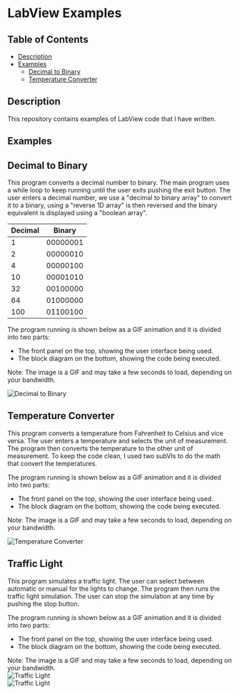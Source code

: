 # LabView Examples
## Table of Contents
  - [Description](#description)
  - [Examples](#examples)
    - [Decimal to Binary](#decimal-to-binary)
    - [Temperature Converter](#temperature-converter) 
## Description  
This repository contains examples of LabView code that I have written.
## Examples  
 ## Decimal to Binary  
This program converts a decimal number to binary. The main program uses a while loop to keep running until the user exits pushing the exit button. The user enters a decimal number, we use a "decimal to binary array" to convert it to a binary, using a "reverse 1D array" is then reversed and the binary equivalent is displayed using a "boolean array".  

| Decimal | Binary   |
| ------- | -------- |
| 1       | 00000001 |
| 2       | 00000010 |
| 4       | 00000100 |
| 10      | 00001010 |
| 32      | 00100000 |
| 64      | 01000000 |
| 100     | 01100100 |  
  
  
The program running is shown below as a GIF animation and it is divided into two parts:    
- The front panel on the top, showing the user interface being used.  
- The block diagram on the bottom, showing the code being executed.  

Note: The image is a GIF and may take a few seconds to load, depending on your bandwidth.  

![Decimal to Binary](/main/img/decimaltobinary.gif)
 ## Temperature Converter  
This program converts a temperature from Fahrenheit to Celsius and vice versa. The user enters a temperature and selects the unit of measurement. The program then converts the temperature to the other unit of measurement. 
To keep the code clean, I used two subVIs to do the math that convert the temperatures. 
  
The program running is shown below as a GIF animation and it is divided into two parts:    
- The front panel on the top, showing the user interface being used.  
- The block diagram on the bottom, showing the code being executed.  

Note: The image is a GIF and may take a few seconds to load, depending on your bandwidth.   


![Temperature Converter](/main/img/temperatureconversion.gif)

  ## Traffic Light  
This program simulates a traffic light. The user can select between automatic or manual for the lights to change. The program then runs the traffic light simulation. The user can stop the simulation at any time by pushing the stop button.  

  The program running is shown below as a GIF animation and it is divided into two parts:    
- The front panel on the top, showing the user interface being used.  
- The block diagram on the bottom, showing the code being executed.  

Note: The image is a GIF and may take a few seconds to load, depending on your bandwidth.   
![Traffic Light](/main/img/autofrontpanel.gif)  
![Traffic Light](/main/img/autodiagrampanel.gif)  